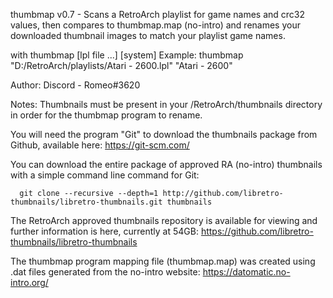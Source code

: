 thumbmap v0.7 - Scans a RetroArch playlist for game names and crc32 values, then compares to thumbmap.map (no-intro)
                and renames your downloaded thumbnail images to match your playlist game names.

with thumbmap [lpl file ...] [system]
Example:
              thumbmap "D:/RetroArch/playlists/Atari - 2600.lpl" "Atari - 2600"

Author:
   Discord - Romeo#3620
   
Notes:
   Thumbnails must be present in your /RetroArch/thumbnails directory in order for the thumbmap program to rename.
   
   You will need the program "Git" to download the thumbnails package from Github, available here:  https://git-scm.com/
   
   You can download the entire package of approved RA (no-intro) thumbnails with a simple command line command for Git:
   
      git clone --recursive --depth=1 http://github.com/libretro-thumbnails/libretro-thumbnails.git thumbnails
   
   The RetroArch approved thumbnails repository is available for viewing and further information is here, currently at 54GB:
      https://github.com/libretro-thumbnails/libretro-thumbnails
   
   The thumbmap program mapping file (thumbmap.map) was created using .dat files generated from the no-intro website:
      https://datomatic.no-intro.org/
